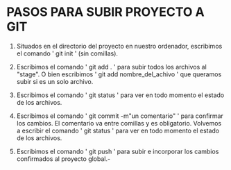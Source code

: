 # PASOS PARA SUBIR PROYECTO A GIT

1) Situados en el directorio del proyecto en nuestro ordenador, escribimos el comando 
' git init '
(sin comillas).

2) Escribimos el comando
' git add . ' 
para subir todos los archivos al "stage". O bien escribimos 
' git add nombre_del_achivo ' 
que queramos subir si es un solo archivo.

3) Escribimos el comando 
' git status ' 
para ver en todo momento el estado de los archivos.

4) Escribimos el comando 
' git commit -m"un comentario" ' 
para confirmar los cambios. El comentario va entre comillas y es obligatorio.
Volvemos a escribir el comando 
' git status ' 
para ver en todo momento el estado de los archivos.

5) Escribimos el comando
' git push '
para subir e incorporar los cambios confirmados al proyecto global.-